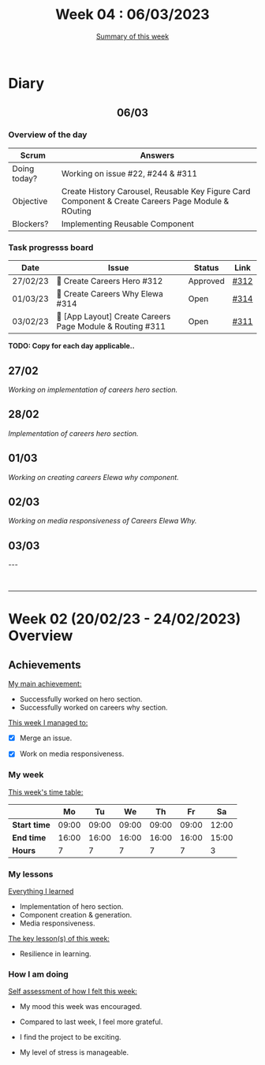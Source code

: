 


<!-- 
  Welcome to your weekly agenda.
  In this agenda, you will note down day to day progress.
-->

<h1 align="center">Week 04 : 06/03/2023</h1>

<p align="center"><a href="#summary">Summary of this week</a></p>

<br/>

<!-- 
  -- SECTION: OVERVIEW
  -- For each day, fill out your dairy
  -->

<h1>Diary</h1>

<h2 align="center">06/03</h2>

### Overview of the day

<!-- Fill out the daily scrum table 
  -- Doing today? - What are you working on today?
  -- Objective?   - What do you hope to achieve today?
  -- Blockers?    - Any blockers? Anywhere you need help?
-->

| Scrum	       |                             Answers 	                                          | 
|----------	   |-------	                                                                        |
| Doing today? |  Working on issue #22, #244 & #311        |
| Objective    |  Create History Carousel, Reusable Key Figure Card Component & Create Careers Page Module & ROuting           |
| Blockers?    |    Implementing Reusable Component                                  |

### Task progresss board

<!-- List all the tasks and bounties in progress this week -->

| Date     	| Issue 	| Status 	| Link 	|
|----------	|-------	|--------	|------	|
| 27/02/23	| :art: Create Careers Hero #312  | Approved| [#312](https://github.com/italanta/elewa-group/issues/312) |
| 01/03/23 	| :art: Create Careers Why Elewa #314 | Open | [#314](https://github.com/italanta/elewa-group/issues/313) |
| 03/02/23 	| :art: [App Layout] Create Careers Page Module & Routing #311 | Open | [#311](https://github.com/italanta/elewa-group/issues/311) |



**TODO: Copy for each day applicable..**

<h2 align="left">27/02</h2>

*Working on implementation of careers hero section.*

<h2 align="left">28/02</h2>

*Implementation of careers hero section.*

<h2 align="left">01/03</h2>

*Working on creating careers Elewa why component.*

<h2 align="left">02/03</h2>

*Working on media responsiveness of Careers Elewa Why.*

<h2 align="left">03/03</h2>

*---*

<br/>

<hr id="summary" />
<!-- Fill this section at the end of each week, -->

# Week 02 (20/02/23 - 24/02/2023) Overview

<!-- What was your main achievement -->
<h2>Achievements</h2>

<u>My main achievement:</u>

- Successfully worked on hero section.
- Successfully worked on careers why section.

<!-- Write the achievement you are most proud off in one line! -->
<!-- <h3 align="left">Kicking off the sprint and running the project!</h3> -->

<!-- List all your achievement -->
<u>This week I managed to:</u>

- [x] Merge an issue. 
- [x] Work on media responsiveness. 


### My week
<!-- Keep track of your time table daily -->
<u>This week's time table:</u>

|                |   Mo  |   Tu  |   We  |   Th   |   Fr   |   Sa    |
|---             |---	   |---	   |---    |---     |---     |---      |
| **Start time** | 09:00 | 09:00 | 09:00 | 09:00  | 09:00  | 12:00   |
| **End time**	 | 16:00 | 16:00 | 16:00 | 16:00  | 16:00  | 15:00   |
| **Hours**	     |   7   |   7   |   7   |   7    |    7   |   3     |


### My lessons
<!-- What did I learn? -->
<u>Everything I learned</u>

- Implementation of hero section.
- Component creation & generation.
- Media responsiveness.

<u>The key lesson(s) of this week:</u>

- Resilience in learning.

### How I am doing
<!-- How did you feel? -->
<u>Self assessment of how I felt this week:</u>

- My mood this week was <!--(exciting / encouraged / happy / afraid / overwhelmed / ...)--> encouraged.
  
- Compared to last week, I feel more <!--(excited / encouraged / happy / overhwelmed / grateful / disappointed / bored / ...)--> grateful.

- I find the project to be <!--(joyful / relaxing / exciting / it challenges me / difficult / I need something more challenging / ...)-->  exciting.

- My level of stress is <!--(relaxed / manageable / high)--> manageable.